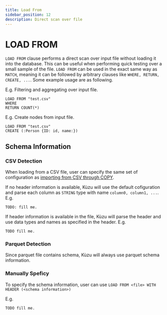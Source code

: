 ```yaml
---
title: Load From
sidebar_position: 12
description: Direct scan over file
---
```


# LOAD FROM

`LOAD FROM` clause performs a direct scan over input file without loading it into the database. This can be useful when performing quick testing over a small sample of the file. `LOAD FROM` can be used in the exact same way as `MATCH`, meaning it can be followed by arbitrary clauses like `WHERE, RETURN, CREATE, ...`. Some example usage are as following.

E.g. Filtering and aggregating over input file.
```
LOAD FROM "test.csv"
WHERE 
RETURN COUNT(*)
```

E.g. Create nodes from input file.
```
LOAD FROM "test.csv"
CREATE (:Person {ID: id, name:})
```


## Schema Information

### CSV Detection
When loading from a CSV file, user can specify the same set of configuration as [importing from CSV through COPY](../../data-import/csv-import.md).

If no header information is available, Kùzu will use the default cofiguration and parse each column as `STRING` type with name `column0, column1, ...`. E.g.
```
TODO: fill me.
```

If header information is available in the file, Kùzu will parse the header and use data types and names as specified in the header. E.g.
```
TODO fill me.
```

### Parquet Detection

Since parquet file contains schema, Kùzu will always use parquet schema information. 


### Manually Speficy
To specify the schema information, user can use `LOAD FROM <file> WITH HEADER (<schema information>)`

E.g.
```
TODO fill me.
```
